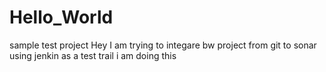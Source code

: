 # Hello_World
sample test project
Hey I am trying to integare bw project from git to sonar using jenkin
as a test trail i am doing this
